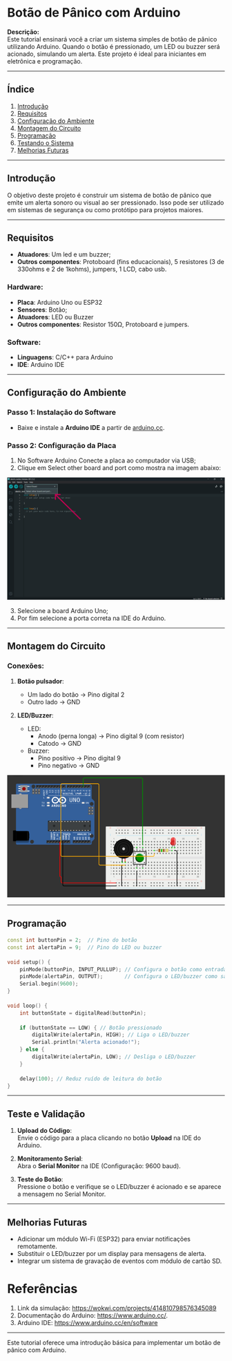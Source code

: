 
# Botão de Pânico com Arduino

**Descrição:**  
Este tutorial ensinará você a criar um sistema simples de botão de pânico utilizando Arduino. Quando o botão é pressionado, um LED ou buzzer será acionado, simulando um alerta. Este projeto é ideal para iniciantes em eletrônica e programação.

---

## Índice

1. [Introdução](#introdução)  
2. [Requisitos](#requisitos)  
3. [Configuração do Ambiente](#configuração-do-ambiente)  
4. [Montagem do Circuito](#montagem-do-circuito)  
5. [Programação](#programação)  
6. [Testando o Sistema](#testando-o-sistema)  
7. [Melhorias Futuras](#melhorias-futuras)

---

## Introdução  

O objetivo deste projeto é construir um sistema de botão de pânico que emite um alerta sonoro ou visual ao ser pressionado. Isso pode ser utilizado em sistemas de segurança ou como protótipo para projetos maiores.

---

## Requisitos  

- **Atuadores**: Um led e um buzzer;
- **Outros componentes**: Protoboard (fins educacionais), 5 resistores (3 de 330ohms e 2 de 1kohms), jumpers, 1 LCD, cabo usb.
### **Hardware:**  
   - **Placa**: Arduino Uno ou ESP32  
   - **Sensores**: Botão;  
   - **Atuadores**: LED ou Buzzer  
   - **Outros componentes**: Resistor 150Ω, Protoboard e jumpers.
### **Software:**  
- **Linguagens**: C/C++ para Arduino  
- **IDE**: Arduino IDE  
---

## Configuração do Ambiente

### Passo 1: Instalação do Software  

- Baixe e instale a **Arduino IDE** a partir de [arduino.cc](https://www.arduino.cc/en/software).

### Passo 2: Configuração da Placa

1. No Software Arduino Conecte a placa ao computador via USB;
2. Clique em Select other board and port como mostra na imagem abaixo:
   
  <img src="tela_arduino.png" alt="tela do arduino" />
  
3. Selecione a board Arduino Uno;
4. Por fim selecione a porta correta na IDE do Arduino.
   
---

## Montagem do Circuito  

### Conexões:

1. **Botão pulsador**:  
   - Um lado do botão -> Pino digital 2  
   - Outro lado -> GND  
   
2. **LED/Buzzer**:  
   - LED:  
     - Anodo (perna longa) -> Pino digital 9 (com resistor)  
     - Catodo -> GND  
   - Buzzer:  
     - Pino positivo -> Pino digital 9  
     - Pino negativo -> GND  

<img src="circuito.png" alt="Esquema do circuito" />

---

## Programação  

```cpp
const int buttonPin = 2;  // Pino do botão
const int alertaPin = 9;  // Pino do LED ou buzzer

void setup() {
    pinMode(buttonPin, INPUT_PULLUP); // Configura o botão como entrada com pull-up interno
    pinMode(alertaPin, OUTPUT);       // Configura o LED/buzzer como saída
    Serial.begin(9600);
}

void loop() {
    int buttonState = digitalRead(buttonPin);

    if (buttonState == LOW) { // Botão pressionado
        digitalWrite(alertaPin, HIGH); // Liga o LED/buzzer
        Serial.println("Alerta acionado!");
    } else {
        digitalWrite(alertaPin, LOW); // Desliga o LED/buzzer
    }

    delay(100); // Reduz ruído de leitura do botão
}
```

---

## Teste e Validação  

1. **Upload do Código**:  
   Envie o código para a placa clicando no botão **Upload** na IDE do Arduino.  

2. **Monitoramento Serial**:  
   Abra o **Serial Monitor** na IDE (Configuração: 9600 baud).  

3. **Teste do Botão**:  
   Pressione o botão e verifique se o LED/buzzer é acionado e se aparece a mensagem no Serial Monitor.  

---

## Melhorias Futuras  

- Adicionar um módulo Wi-Fi (ESP32) para enviar notificações remotamente.  
- Substituir o LED/buzzer por um display para mensagens de alerta.  
- Integrar um sistema de gravação de eventos com módulo de cartão SD.  

# Referências

1. Link da simulação: https://wokwi.com/projects/414810798576345089
2. Documentação do Arduino: https://www.arduino.cc/.
3. Arduino IDE: https://www.arduino.cc/en/software

---

Este tutorial oferece uma introdução básica para implementar um botão de pânico com Arduino.
